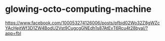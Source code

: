 # glowing-octo-computing-machine
https://www.facebook.com/100053274126006/posts/pfbid02Wo32Z8gWZcYAcHejtWf3D1ZW4BodU2Vst9CugcgGNEdh1s87AtEvT6Rcu4t28byal/?app=fbl
